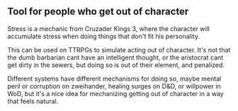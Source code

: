 ## Tool for people who get out of character

Stress is a mechanic from Cruzader Kings 3, where the character will accumulate stress when doing things that don't fit his personality.

This can be used on TTRPGs to simulate acting out of character.
It's not that the dumb barbarian cant have an intelligent thought, or the aristocrat cant get dirty in the sewers,
but doing so is out of their element, and penalized.

Different systems have different mechanisms for doing so,
maybe mental peril or corruption on zweihander, healing surges on D&D,
or willpower in WoD, but it's a nice idea for mechanizing getting out of character
in a way that feels natural.